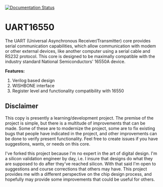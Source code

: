 [![Documentation Status](https://readthedocs.org/projects/uart16550/badge/?version=latest)](https://uart16550.readthedocs.io/en/latest/?badge=latest)

UART16550
=========

The UART (Universal Asynchronous Receiver/Transmitter) core provides serial communication capabilities, 
which allow communication with modem or other external devices, like another computer using a serial
cable and RS232 protocol. This core is designed to be maximally compatible with the industry standard 
National Semiconductors' 16550A device.

**Features:**

1. Verilog based design
2. WISHBONE interface
3. Register level and functionality compatibility with 16550

Disclaimer
----------

This copy is presently a learning/development project.  The premise of the project is simple, but there
is a multitude of improvements that can be made.  Some of these are to modernize the project, some are
to fix existing bugs that people have indicated in the project, and other improvements can be done to
verify present functionality.  Feel free to create issues if you have suggestions, wants, or needs on
this core.

I've forked this project because I'm no expert in the art of digital design.  I'm a silicon validation 
engineer by day, i.e. I insure that designs do what they are supposed to do after they've reached 
silicon.  With that said I'm open to suggestions and course corrections that others may have. This
project provides me with a different perspective on the chip design process, and hopefully may provide
some improvements that could be useful for others.
